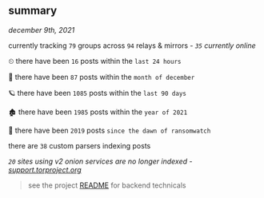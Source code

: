 
## summary
_december 9th, 2021_

currently tracking `79` groups across `94` relays & mirrors - _`35` currently online_

⏲ there have been `16` posts within the `last 24 hours`

🦈 there have been `87` posts within the `month of december`

🪐 there have been `1085` posts within the `last 90 days`

🏚 there have been `1985` posts within the `year of 2021`

🦕 there have been `2019` posts `since the dawn of ransomwatch`

there are `38` custom parsers indexing posts

_`20` sites using v2 onion services are no longer indexed - [support.torproject.org](https://support.torproject.org/onionservices/v2-deprecation/)_

> see the project [README](https://github.com/thetanz/ransomwatch#ransomwatch--) for backend technicals

